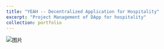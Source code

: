 ```yaml
---
title: "YEAH -- Decentralized Application for Hospitality"
excerpt: "Project Management of DApp for hospitality"
collection: portfolio
---
```

![图片](https://github.com/user-attachments/assets/348d0141-e5e8-4945-943c-712079c1d8a8)
